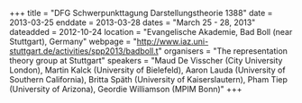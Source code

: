 +++
title = "DFG Schwerpunkttagung Darstellungstheorie 1388"
date = 2013-03-25
enddate = 2013-03-28
dates = "March 25 - 28, 2013"
dateadded = 2012-10-24
location = "Evangelische Akademie, Bad Boll (near Stuttgart), Germany"
webpage = "http://www.iaz.uni-stuttgart.de/activities/spp2013/badboll.t"
organisers = "The representation theory group at Stuttgart"
speakers = "Maud De Visscher (City University London), Martin Kalck (University of Bielefeld), Aaron Lauda (University of Southern California), Britta Späth (University of Kaiserslautern), Pham Tiep (University of Arizona), Geordie Williamson (MPIM Bonn)"
+++
